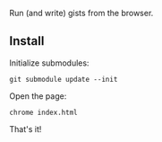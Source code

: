 Run (and write) gists from the browser.

## Install

Initialize submodules:

    git submodule update --init

Open the page:

    chrome index.html

That's it!

